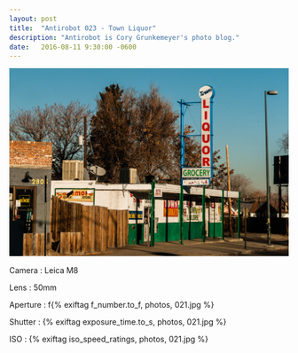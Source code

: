 ```yaml
---
layout: post
title:  "Antirobot 023 - Town Liquor"
description: "Antirobot is Cory Grunkemeyer's photo blog."
date:   2016-08-11 9:30:00 -0600
---
```


![023 - Town Liquor](/photos/023.jpg)

Camera
: Leica M8

Lens
: 50mm

Aperture
: f{% exiftag f_number.to_f, photos, 021.jpg %}

Shutter
: {% exiftag exposure_time.to_s, photos, 021.jpg %}

ISO
: {% exiftag iso_speed_ratings, photos, 021.jpg %}
